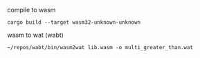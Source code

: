 compile to wasm

```shell
cargo build --target wasm32-unknown-unknown
```

wasm to wat (wabt)

```shell
~/repos/wabt/bin/wasm2wat lib.wasm -o multi_greater_than.wat
```